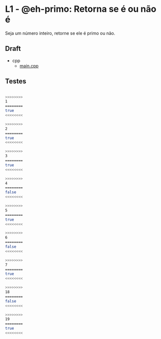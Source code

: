 # L1 - @eh-primo: Retorna se é ou não é

Seja um número inteiro, retorne se ele é primo ou não.

## Draft

<!-- draft -->
- cpp
  - [main.cpp](.cache/lang/cpp/main.cpp)

<!-- draft -->

## Testes

```bash

>>>>>>>>
1
========
true
<<<<<<<<

>>>>>>>>
2
========
true
<<<<<<<<

>>>>>>>>
3
========
true
<<<<<<<<

>>>>>>>>
4
========
false
<<<<<<<<

>>>>>>>>
5
========
true
<<<<<<<<

>>>>>>>>
6
========
false
<<<<<<<<

>>>>>>>>
7
========
true
<<<<<<<<

>>>>>>>>
18
========
false
<<<<<<<<

>>>>>>>>
19
========
true
<<<<<<<<

```
